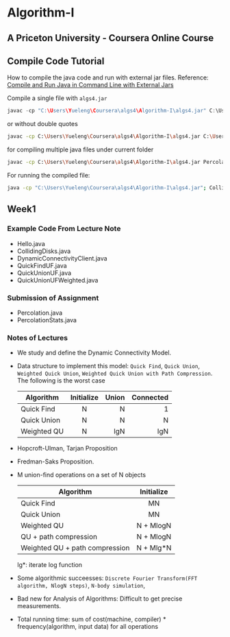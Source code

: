 # Algorithm-I

## A Priceton University - Coursera Online Course

## Compile Code Tutorial

How to compile the java code and run with external jar files.
Reference: [Compile and Run Java in Command Line with External Jars](https://www.programcreek.com/2014/01/compile-and-run-java-in-command-line-with-external-jars/)

Compile a single file with `algs4.jar`

```java
javac -cp "C:\Users\Yueleng\Coursera\algs4\Algorithm-I\algs4.jar" C:\Users\Yueleng\Coursera\algs4\Algorithm-I\Week1\ExampleCode\CollidingDisks.java
```

or without double quotes

```bash
javac -cp C:\Users\Yueleng\Coursera\algs4\Algorithm-I\algs4.jar C:\Users\Yueleng\Coursera\algs4\Algorithm-I\Week1\ExampleCode\CollidingDisks.java
```

for compiling multiple java files under current folder

```bash
javac -cp C:\Users\Yueleng\Coursera\algs4\Algorithm-I\algs4.jar Percolation.java PercolationStats.java
```

For running the compiled file:

```bash
java -cp "C:\Users\Yueleng\Coursera\algs4\Algorithm-I\algs4.jar"; CollidingDisks 8
```

## Week1

### Example Code From Lecture Note
  
* Hello.java
* CollidingDisks.java
* DynamicConnectivityClient.java
* QuickFindUF.java
* QuickUnionUF.java
* QuickUnionUFWeighted.java

### Submission of Assignment

* Percolation.java
* PercolationStats.java

### Notes of Lectures

* We study and define the Dynamic Connectivity Model.

* Data structure to implement this model: `Quick Find`, `Quick Union`, `Weighted Quick Union`, `Weighted Quick Union with Path Compression`. The following is the worst case

    | Algorithm        | Initialize           | Union  | Connected |
    | ------------- |:-------------:| -----:|-----: |
    | Quick Find      | N | N | 1|
    | Quick Union      |  N     |   N | N |
    | Weighted QU  |   N    |  lgN  | lgN |

* Hopcroft-Ulman, Tarjan Proposition
* Fredman-Saks Proposition.

* M union-find operations on a set of N objects

    | Algorithm        | Initialize   |
    | ------------- |:-------------:|
    | Quick Find      | MN |
    | Quick Union      | MN |
    | Weighted QU  |   N + MlogN  |
    | QU + path compression  |   N + MlogN  |
    | Weighted QU + path compression  |   N + Mlg*N  |

    lg*: iterate log function

* Some algorithmic succeesses: `Discrete Fourier Transform(FFT algorithm, NlogN steps)`, `N-body simulation`, 

* Bad new for Analysis of Algorithms: Difficult to get precise measurements.

* Total running time: sum of cost(machine, compiler) * frequency(algorithm, input data) for all operations
